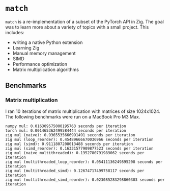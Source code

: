 # `match`

`match` is a re-implementation of a subset of the PyTorch API in Zig. The goal was to learn more about a variety of topics with a small project. This includes:

- writing a native Python extension
- Learning Zig
- Manual memory management
- SIMD
- Performance optimization
- Matrix multiplication algorithms

## Benchmarks

### Matrix multiplication

I ran 10 iterations of matrix multiplication with matrices of size 1024x1024. The following benchmarks were run on a MacBook Pro M3 Max.

```
numpy mul: 0.016309575000195763 seconds per iteration
torch mul: 0.001465362499584444 seconds per iteration
zig mul (naive): 0.9365535666991491 seconds per iteration
zig mul (loop_reorder): 0.45489666670036966 seconds per iteration
zig mul (simd): 0.9111807208013488 seconds per iteration
zig mul (simd_reorder): 0.16331577909877523 seconds per iteration
zig mul (naive_multithreaded): 0.1352780791989062 seconds per iteration
zig mul (multithreaded_loop_reorder): 0.05411136249895208 seconds per iteration
zig mul (multithreaded_simd): 0.12674717499758117 seconds per iteration
zig mul (multithreaded_simd_reorder): 0.023085283298860303 seconds per iteration
```
